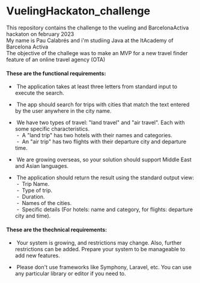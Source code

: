# VuelingHackaton_challenge
This repository contains the challenge to the vueling and BarcelonaActiva hackaton on february 2023<br />
My name is Pau Calabrés and i'm studiing Java at the ItAcademy of Barcelona Activa <br />
The objective of the challege was to make an MVP for a new travel finder feature of an online travel agency (OTA)<br />

#### These are the functional requirements:<br />
- &nbsp;The application takes at least three letters from standard input to execute the search.<br />

- &nbsp;The app should search for trips with cities that match the text entered by the user anywhere in the city name.<br />

- &nbsp;We have two types of travel: "land travel" and "air travel". Each with some specific characteristics.<br />
&nbsp;- &nbsp;A "land trip" has two hotels with their names and categories.<br />
&nbsp;- &nbsp;An "air trip" has two flights with their departure city and departure time.<br />

- &nbsp;We are growing overseas, so your solution should support Middle East and Asian languages.<br />

- &nbsp;The application should return the result using the standard output view:<br />
&nbsp;- &nbsp;Trip Name.<br />
&nbsp;- &nbsp;Type of trip.<br />
&nbsp;- &nbsp;Duration.<br />
&nbsp;- &nbsp;Names of the cities.<br />
&nbsp;- &nbsp;Specific details (For hotels: name and category, for flights: departure city and time).<br />

#### These are the thechnical requirements:
- &nbsp;Your system is growing, and restrictions may change. Also, further restrictions can be added. Prepare your system to be manageable to add new features.

- &nbsp;Please don't use frameworks like Symphony, Laravel, etc. You can use any particular library or editor if you need to.
